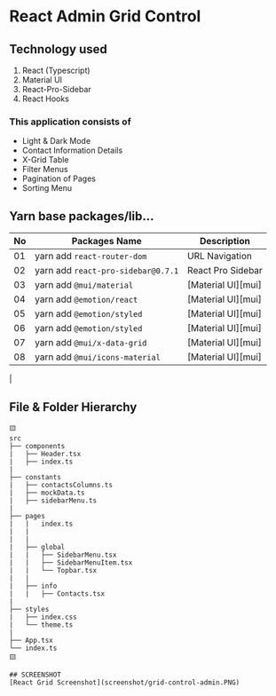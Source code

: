 # React Admin Grid Control 


## Technology used
1. React (Typescript)
2. Material UI 
3. React-Pro-Sidebar
4. React Hooks




### This application consists of 
* Light & Dark Mode
* Contact Information Details
* X-Grid Table
* Filter Menus
* Pagination of Pages
* Sorting Menu







## Yarn base packages/lib...
|No | Packages Name                    | Description      |
|---|----------------------------------|------------------|
|01 |yarn add `react-router-dom`       | URL Navigation   |
|02 |yarn add `react-pro-sidebar@0.7.1`| React Pro Sidebar|
|03 |yarn add `@mui/material`          | [Material UI][mui] |
|04 |yarn add `@emotion/react`         | [Material UI][mui] |
|05 |yarn add `@emotion/styled`        | [Material UI][mui] |
|06 |yarn add `@emotion/styled`        | [Material UI][mui] |
|07 |yarn add `@mui/x-data-grid`       | [Material UI][mui] |
|08 |yarn add `@mui/icons-material`    | [Material UI][mui] |
|
<br />

## File & Folder Hierarchy

```
🟨
src
├── components
|   ├── Header.tsx
|   ├── index.ts
|
├── constants
|   ├── contactsColumns.ts
|   ├── mockData.ts
|   ├── sidebarMenu.ts
|
├── pages
|   |   index.ts
|   |
|   |
|   ├── global
|   |   ├── SidebarMenu.tsx
|   |   ├── SidebarMenuItem.tsx
|   |   └── Topbar.tsx
|   |
|   ├── info
|   |   ├── Contacts.tsx
|
├── styles
|   ├── index.css
|   └── theme.ts
|
├── App.tsx
└── index.ts
🟨

## SCREENSHOT
[React Grid Screenshot](screenshot/grid-control-admin.PNG)
